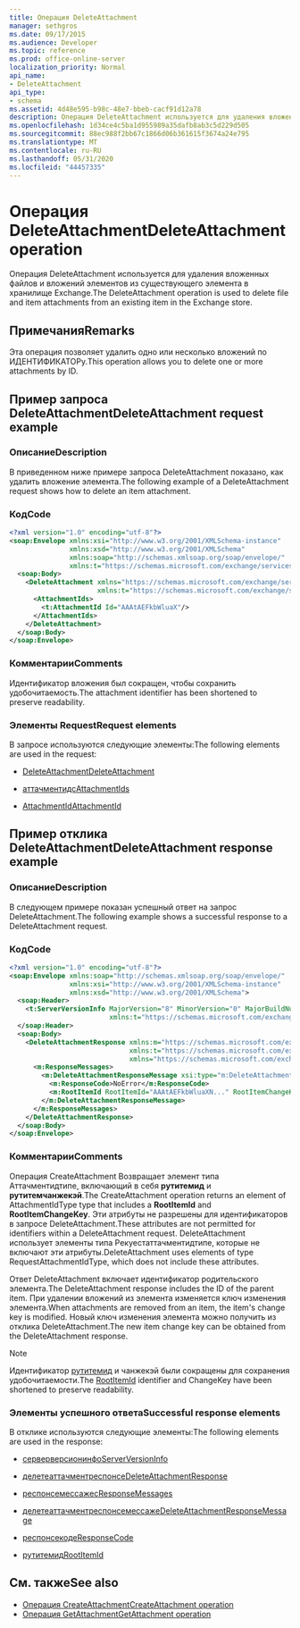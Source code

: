```yaml
---
title: Операция DeleteAttachment
manager: sethgros
ms.date: 09/17/2015
ms.audience: Developer
ms.topic: reference
ms.prod: office-online-server
localization_priority: Normal
api_name:
- DeleteAttachment
api_type:
- schema
ms.assetid: 4d48e595-b98c-48e7-bbeb-cacf91d12a78
description: Операция DeleteAttachment используется для удаления вложенных файлов и вложений элементов из существующего элемента в хранилище Exchange.
ms.openlocfilehash: 1d34ce4c5ba1d955989a35dafb8ab3c5d229d505
ms.sourcegitcommit: 88ec988f2bb67c1866d06b361615f3674a24e795
ms.translationtype: MT
ms.contentlocale: ru-RU
ms.lasthandoff: 05/31/2020
ms.locfileid: "44457335"
---
```

# <a name="deleteattachment-operation"></a><span data-ttu-id="fa26d-103">Операция DeleteAttachment</span><span class="sxs-lookup"><span data-stu-id="fa26d-103">DeleteAttachment operation</span></span>

<span data-ttu-id="fa26d-104">Операция DeleteAttachment используется для удаления вложенных файлов и вложений элементов из существующего элемента в хранилище Exchange.</span><span class="sxs-lookup"><span data-stu-id="fa26d-104">The DeleteAttachment operation is used to delete file and item attachments from an existing item in the Exchange store.</span></span>
  
## <a name="remarks"></a><span data-ttu-id="fa26d-105">Примечания</span><span class="sxs-lookup"><span data-stu-id="fa26d-105">Remarks</span></span>

<span data-ttu-id="fa26d-106">Эта операция позволяет удалить одно или несколько вложений по ИДЕНТИФИКАТОРу.</span><span class="sxs-lookup"><span data-stu-id="fa26d-106">This operation allows you to delete one or more attachments by ID.</span></span>
  
## <a name="deleteattachment-request-example"></a><span data-ttu-id="fa26d-107">Пример запроса DeleteAttachment</span><span class="sxs-lookup"><span data-stu-id="fa26d-107">DeleteAttachment request example</span></span>

### <a name="description"></a><span data-ttu-id="fa26d-108">Описание</span><span class="sxs-lookup"><span data-stu-id="fa26d-108">Description</span></span>

<span data-ttu-id="fa26d-109">В приведенном ниже примере запроса DeleteAttachment показано, как удалить вложение элемента.</span><span class="sxs-lookup"><span data-stu-id="fa26d-109">The following example of a DeleteAttachment request shows how to delete an item attachment.</span></span>
  
### <a name="code"></a><span data-ttu-id="fa26d-110">Код</span><span class="sxs-lookup"><span data-stu-id="fa26d-110">Code</span></span>

```XML
<?xml version="1.0" encoding="utf-8"?>
<soap:Envelope xmlns:xsi="http://www.w3.org/2001/XMLSchema-instance"
               xmlns:xsd="http://www.w3.org/2001/XMLSchema"
               xmlns:soap="http://schemas.xmlsoap.org/soap/envelope/"
               xmlns:t="https://schemas.microsoft.com/exchange/services/2006/types">
  <soap:Body>
    <DeleteAttachment xmlns="https://schemas.microsoft.com/exchange/services/2006/messages"
                      xmlns:t="https://schemas.microsoft.com/exchange/services/2006/types">
      <AttachmentIds>
        <t:AttachmentId Id="AAAtAEFkbWluaX"/>
      </AttachmentIds>
    </DeleteAttachment>
  </soap:Body>
</soap:Envelope>
```

### <a name="comments"></a><span data-ttu-id="fa26d-111">Комментарии</span><span class="sxs-lookup"><span data-stu-id="fa26d-111">Comments</span></span>

<span data-ttu-id="fa26d-112">Идентификатор вложения был сокращен, чтобы сохранить удобочитаемость.</span><span class="sxs-lookup"><span data-stu-id="fa26d-112">The attachment identifier has been shortened to preserve readability.</span></span>
  
### <a name="request-elements"></a><span data-ttu-id="fa26d-113">Элементы Request</span><span class="sxs-lookup"><span data-stu-id="fa26d-113">Request elements</span></span>

<span data-ttu-id="fa26d-114">В запросе используются следующие элементы:</span><span class="sxs-lookup"><span data-stu-id="fa26d-114">The following elements are used in the request:</span></span>
  
- [<span data-ttu-id="fa26d-115">DeleteAttachment</span><span class="sxs-lookup"><span data-stu-id="fa26d-115">DeleteAttachment</span></span>](deleteattachment.md)
    
- [<span data-ttu-id="fa26d-116">аттачментидс</span><span class="sxs-lookup"><span data-stu-id="fa26d-116">AttachmentIds</span></span>](attachmentids.md)
    
- [<span data-ttu-id="fa26d-117">AttachmentId</span><span class="sxs-lookup"><span data-stu-id="fa26d-117">AttachmentId</span></span>](attachmentid.md)
    
## <a name="deleteattachment-response-example"></a><span data-ttu-id="fa26d-118">Пример отклика DeleteAttachment</span><span class="sxs-lookup"><span data-stu-id="fa26d-118">DeleteAttachment response example</span></span>

### <a name="description"></a><span data-ttu-id="fa26d-119">Описание</span><span class="sxs-lookup"><span data-stu-id="fa26d-119">Description</span></span>

<span data-ttu-id="fa26d-120">В следующем примере показан успешный ответ на запрос DeleteAttachment.</span><span class="sxs-lookup"><span data-stu-id="fa26d-120">The following example shows a successful response to a DeleteAttachment request.</span></span>
  
### <a name="code"></a><span data-ttu-id="fa26d-121">Код</span><span class="sxs-lookup"><span data-stu-id="fa26d-121">Code</span></span>

```XML
<?xml version="1.0" encoding="utf-8"?>
<soap:Envelope xmlns:soap="http://schemas.xmlsoap.org/soap/envelope/" 
               xmlns:xsi="http://www.w3.org/2001/XMLSchema-instance" 
               xmlns:xsd="http://www.w3.org/2001/XMLSchema">
  <soap:Header>
    <t:ServerVersionInfo MajorVersion="8" MinorVersion="0" MajorBuildNumber="662" MinorBuildNumber="0" 
                         xmlns:t="https://schemas.microsoft.com/exchange/services/2006/types"/>
  </soap:Header>
  <soap:Body>
    <DeleteAttachmentResponse xmlns:m="https://schemas.microsoft.com/exchange/services/2006/messages" 
                              xmlns:t="https://schemas.microsoft.com/exchange/services/2006/types" 
                              xmlns="https://schemas.microsoft.com/exchange/services/2006/messages">
      <m:ResponseMessages>
        <m:DeleteAttachmentResponseMessage xsi:type="m:DeleteAttachmentResponseMessageType" ResponseClass="Success">
          <m:ResponseCode>NoError</m:ResponseCode>
          <m:RootItemId RootItemId="AAAtAEFkbWluaXN..." RootItemChangeKey="CQAAABYAA..."/>
        </m:DeleteAttachmentResponseMessage>
      </m:ResponseMessages>
    </DeleteAttachmentResponse>
  </soap:Body>
</soap:Envelope>
```

### <a name="comments"></a><span data-ttu-id="fa26d-122">Комментарии</span><span class="sxs-lookup"><span data-stu-id="fa26d-122">Comments</span></span>

<span data-ttu-id="fa26d-123">Операция CreateAttachment Возвращает элемент типа Аттачментидтипе, включающий в себя **рутитемид** и **рутитемчанжекэй**.</span><span class="sxs-lookup"><span data-stu-id="fa26d-123">The CreateAttachment operation returns an element of AttachmentIdType type that includes a **RootItemId** and **RootItemChangeKey**.</span></span> <span data-ttu-id="fa26d-124">Эти атрибуты не разрешены для идентификаторов в запросе DeleteAttachment.</span><span class="sxs-lookup"><span data-stu-id="fa26d-124">These attributes are not permitted for identifiers within a DeleteAttachment request.</span></span> <span data-ttu-id="fa26d-125">DeleteAttachment использует элементы типа Рекуестаттачментидтипе, которые не включают эти атрибуты.</span><span class="sxs-lookup"><span data-stu-id="fa26d-125">DeleteAttachment uses elements of type RequestAttachmentIdType, which does not include these attributes.</span></span>
  
<span data-ttu-id="fa26d-126">Ответ DeleteAttachment включает идентификатор родительского элемента.</span><span class="sxs-lookup"><span data-stu-id="fa26d-126">The DeleteAttachment response includes the ID of the parent item.</span></span> <span data-ttu-id="fa26d-127">При удалении вложений из элемента изменяется ключ изменения элемента.</span><span class="sxs-lookup"><span data-stu-id="fa26d-127">When attachments are removed from an item, the item's change key is modified.</span></span> <span data-ttu-id="fa26d-128">Новый ключ изменения элемента можно получить из отклика DeleteAttachment.</span><span class="sxs-lookup"><span data-stu-id="fa26d-128">The new item change key can be obtained from the DeleteAttachment response.</span></span>
  
> [!NOTE]
> <span data-ttu-id="fa26d-129">Идентификатор [рутитемид](rootitemid.md) и чанжекэй были сокращены для сохранения удобочитаемости.</span><span class="sxs-lookup"><span data-stu-id="fa26d-129">The [RootItemId](rootitemid.md) identifier and ChangeKey have been shortened to preserve readability.</span></span> 
  
### <a name="successful-response-elements"></a><span data-ttu-id="fa26d-130">Элементы успешного ответа</span><span class="sxs-lookup"><span data-stu-id="fa26d-130">Successful response elements</span></span>

<span data-ttu-id="fa26d-131">В отклике используются следующие элементы:</span><span class="sxs-lookup"><span data-stu-id="fa26d-131">The following elements are used in the response:</span></span>
  
- [<span data-ttu-id="fa26d-132">серверверсионинфо</span><span class="sxs-lookup"><span data-stu-id="fa26d-132">ServerVersionInfo</span></span>](serverversioninfo.md)
    
- [<span data-ttu-id="fa26d-133">делетеаттачментреспонсе</span><span class="sxs-lookup"><span data-stu-id="fa26d-133">DeleteAttachmentResponse</span></span>](deleteattachmentresponse.md)
    
- [<span data-ttu-id="fa26d-134">респонсемессажес</span><span class="sxs-lookup"><span data-stu-id="fa26d-134">ResponseMessages</span></span>](responsemessages.md)
    
- [<span data-ttu-id="fa26d-135">делетеаттачментреспонсемессаже</span><span class="sxs-lookup"><span data-stu-id="fa26d-135">DeleteAttachmentResponseMessage</span></span>](deleteattachmentresponsemessage.md)
    
- [<span data-ttu-id="fa26d-136">респонсекоде</span><span class="sxs-lookup"><span data-stu-id="fa26d-136">ResponseCode</span></span>](responsecode.md)
    
- [<span data-ttu-id="fa26d-137">рутитемид</span><span class="sxs-lookup"><span data-stu-id="fa26d-137">RootItemId</span></span>](rootitemid.md)
    
## <a name="see-also"></a><span data-ttu-id="fa26d-138">См. также</span><span class="sxs-lookup"><span data-stu-id="fa26d-138">See also</span></span>

- [<span data-ttu-id="fa26d-139">Операция CreateAttachment</span><span class="sxs-lookup"><span data-stu-id="fa26d-139">CreateAttachment operation</span></span>](createattachment-operation.md) 
- [<span data-ttu-id="fa26d-140">Операция GetAttachment</span><span class="sxs-lookup"><span data-stu-id="fa26d-140">GetAttachment operation</span></span>](getattachment-operation.md)

